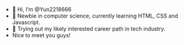 - 👋 Hi, I’m @Yun2218666
- 👀 Newbie in computer science, currently learning HTML, CSS and Javascript.
- 🌱 Trying out my likely interested career path in tech industry. 
- Nice to meet you guys! 

<!---
Yun2218666/Yun2218666 is a ✨ special ✨ repository because its `README.md` (this file) appears on your GitHub profile.
You can click the Preview link to take a look at your changes.
--->
